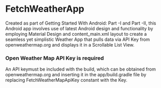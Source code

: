 # FetchWeatherApp
Created as part of Getting Started With Android: Part -I and Part -II, this Android app involves use of latest Android design and functionality
by employing Material Design and content_main.xml layout to create a seamless yet simplistic Weather App that pulls data via API Key from
openweathermap.org and displays it in a Scrollable List View.

### Open Weather Map API Key is required

An API keymust be included with the build, which can be obtained from openweathermap.org and inserting it in the app/build.gradle file by 
replacing FetchWeatherMapApiKey constant with the Key.
